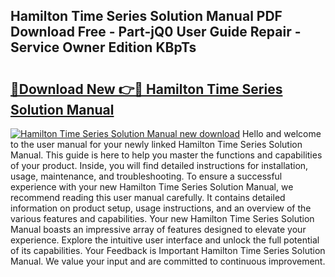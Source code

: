 ## Hamilton Time Series Solution Manual PDF Download Free - Part-jQ0 User Guide Repair - Service Owner Edition KBpTs

# <h2><a href="http://bc79504.oget.top/?id=Hamilton+Time+Series+Solution+Manual">🔗Download New 👉🔴 Hamilton Time Series Solution Manual</a></h2>

[![Hamilton Time Series Solution Manual new download](https://i.imgur.com/5g1atiW.png)](http://bc79504.oget.top/?id=Hamilton+Time+Series+Solution+Manual)
Hello and welcome to the user manual for your newly linked Hamilton Time Series Solution Manual. This guide is here to help you master the functions and capabilities of your product. Inside, you will find detailed instructions for installation, usage, maintenance, and troubleshooting. To ensure a successful experience with your new Hamilton Time Series Solution Manual, we recommend reading this user manual carefully. It contains detailed information on product setup, usage instructions, and an overview of the various features and capabilities. Your new Hamilton Time Series Solution Manual boasts an impressive array of features designed to elevate your experience. Explore the intuitive user interface and unlock the full potential of its capabilities. Your Feedback is Important Hamilton Time Series Solution Manual. We value your input and are committed to continuous improvement.
